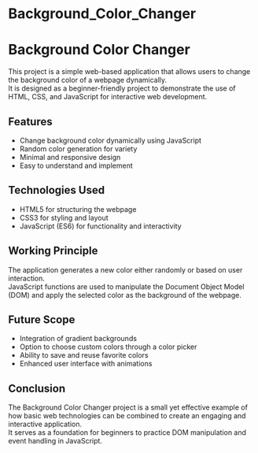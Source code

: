 # Background_Color_Changer
# Background Color Changer

This project is a simple web-based application that allows users to change the background color of a webpage dynamically.  
It is designed as a beginner-friendly project to demonstrate the use of HTML, CSS, and JavaScript for interactive web development.

## Features
- Change background color dynamically using JavaScript
- Random color generation for variety
- Minimal and responsive design
- Easy to understand and implement

## Technologies Used
- HTML5 for structuring the webpage  
- CSS3 for styling and layout  
- JavaScript (ES6) for functionality and interactivity  

## Working Principle
The application generates a new color either randomly or based on user interaction.  
JavaScript functions are used to manipulate the Document Object Model (DOM) and apply the selected color as the background of the webpage.  

## Future Scope
- Integration of gradient backgrounds  
- Option to choose custom colors through a color picker  
- Ability to save and reuse favorite colors  
- Enhanced user interface with animations  

## Conclusion
The Background Color Changer project is a small yet effective example of how basic web technologies can be combined to create an engaging and interactive application.  
It serves as a foundation for beginners to practice DOM manipulation and event handling in JavaScript.  
